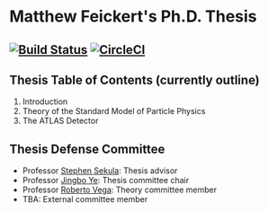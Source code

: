 # Matthew Feickert's Ph.D. Thesis

[![Build Status](https://travis-ci.com/matthewfeickert/feickert-thesis.svg?token=ZiP7iMyvjrVKp3XFSmgW&branch=master)](https://travis-ci.com/matthewfeickert/feickert-thesis)
[![CircleCI](https://circleci.com/gh/matthewfeickert/feickert-thesis.svg?style=svg&circle-token=fe00e42458020cfeb57c8738bd3474503d0e7fcc)](https://circleci.com/gh/matthewfeickert/feickert-thesis)
--------------------------------------------------------------------------------

## Thesis Table of Contents (currently outline)

1. Introduction
2. Theory of the Standard Model of Particle Physics
3. The ATLAS Detector

## Thesis Defense Committee

- Professor [Stephen Sekula](http://www.physics.smu.edu/sekula/): Thesis advisor
- Professor [Jingbo Ye](http://www.physics.smu.edu/~yejb/): Thesis committee chair
- Professor [Roberto Vega](http://www.physics.smu.edu/~vega/): Theory committee member
- TBA: External committee member
